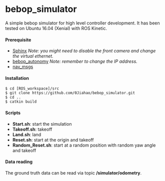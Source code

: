 # bebop_simulator
A simple bebop simulator for high level controller development. It has been tested on Ubuntu 16.04 (Xenial) with ROS Kinetic.
#### Prerequisite
- [Sphinx](https://developer.parrot.com/docs/sphinx/whatissphinx.html) *Note: you might need to disable the front camera and change the virtual ethernet.*
- [bebop_autonomy](https://bebop-autonomy.readthedocs.io/en/latest/) *Note: remember to change the IP address.*
- [nav_msgs](http://wiki.ros.org/nav_msgs)

#### Installation
```
$ cd [ROS_workspace]/src
$ git clone https://github.com/0Jiahao/bebop_simulator.git
$ cd ..
$ catkin build
```

#### Scripts
- **Start.sh**: start the simulation
- **Takeoff.sh**: takeoff
- **Land.sh**: land
- **Reset.sh**: start at the origin and takeoff
- **Random_Reset.sh**: start at a random position with random yaw angle and takeoff

#### Data reading
The ground truth data can be read via topic **/simulator/odometry**.

